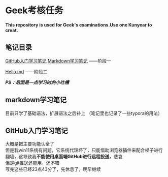 # Geek考核任务
**This repository is used for Geek's examinations.Use one Kunyear to creat.**

## 笔记目录

[GitHub入门学习笔记](https://github.com/chlorine22/Tasks/blob/main/阶段1学习笔记/GitHub入门学习笔记.md) [Markdown学习笔记](https://github.com/chlorine22/Tasks/blob/main/阶段1学习笔记/Markdown学习笔记.md) ——阶段一<br>

[Hello.md](https://github.com/chlorine22/Tasks/blob/main/阶段2学习笔记/Hello.md) ——阶段二





***PS：后面是一点学习时的小吐槽***

## markdown学习笔记

目前只学了基础语法，扩展语法之后补上
（笔记里也记录了一些typora的用法）

## GitHub入门学习笔记
大概是把主要功能认全了<br>
但是我win11系统有问题，它系统代理坏了，只能借助浏览器插件来配合梯子进行翻墙，这导致我**不能使用桌面端GitHub进行远程投送**，悲哀<br>
但是git推送还能用，还不错<br>
写完这些已经23点43分了，先休息了，明早继续<br>
